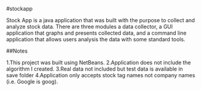 #stockapp

Stock App is a java application that was built with the purpose to collect and analyze stock data. There are three modules a data collector, a GUI application that graphs and presents collected data, and a command line application that allows users analysis the data with some standard tools.

##Notes

1.This project was built using NetBeans.
2.Application does not include the algorithm I created. 
3.Real data not included but test data is available in save folder
4.Application only accepts stock tag names not company names (i.e. Google is goog).



